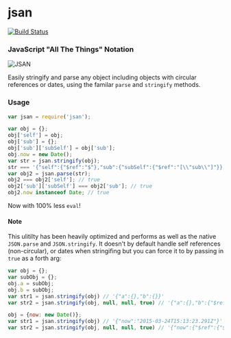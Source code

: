 jsan
===

[![Build Status](https://travis-ci.org/kolodny/jsan.svg?branch=master)](https://travis-ci.org/kolodny/jsan)

### JavaScript "All The Things" Notation  
![JSAN](https://i.imgur.com/IdKDIB6.png)

Easily stringify and parse any object including objects with circular references or dates, using the familar `parse` and `stringify` methods.

### Usage

```js
var jsan = require('jsan');

var obj = {};
obj['self'] = obj;
obj['sub'] = {};
obj['sub']['subSelf'] = obj['sub'];
obj.now = new Date();
var str = jsan.stringify(obj);
str === '{"self":{"$ref":"$"},"sub":{"subSelf":{"$ref":"[\\"sub\\"]"}},"now":{"$ref":{"$date":"2015-03-24T15:08:00.000Z"}}}'; // true
var obj2 = jsan.parse(str);
obj2 === obj2['self']; // true
obj2['sub']['subSelf'] === obj2['sub']; // true
obj2.now instanceof Date; // true
```

Now with 100% less `eval`!

#### Note

This ulitilty has been heavily optimized and performs as well as the native `JSON.parse` and `JSON.stringify`. It doesn't by default handle self references (non-circular), or dates when stringifing but you can force it to by passing in `true` as a forth arg:

```js
var obj = {};
var subObj = {};
obj.a = subObj;
obj.b = subObj;
var str1 = jsan.stringify(obj) // '{"a":{},"b":{}}'
var str2 = jsan.stringify(obj, null, null, true) // '{"a":{},"b":{"$ref":"[\\"a\\"]"}}'

obj = {now: new Date()};
var str1 = jsan.stringify(obj) // '{"now":"2015-03-24T15:13:23.291Z"}'
var str2 = jsan.stringify(obj, null, null, true) // '{"now":{"$ref":{"$date":"2015-03-24T15:13:23.291Z"}}}'
```
